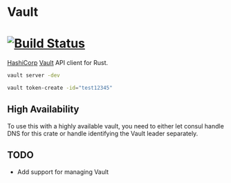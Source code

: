 # Vault

# [![Build Status](https://git.cmacinfo.com/chris/cault-rs/badges/master/build.svg)](https://git.cmacinfo.com/chris/cault-rs/builds)

[HashiCorp](https://hashicorp.com/) [Vault](https://www.vaultproject.io) API client for Rust.

```bash
vault server -dev
```

```bash
vault token-create -id="test12345"
```

## High Availability

To use this with a highly available vault, you need to either let consul handle DNS for this crate or handle identifying the Vault leader separately.

## TODO

- Add support for managing Vault
